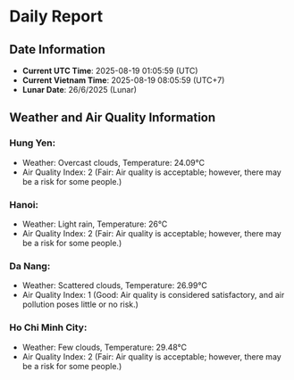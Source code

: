 # Daily Report
## Date Information
- **Current UTC Time**: 2025-08-19 01:05:59 (UTC)
- **Current Vietnam Time**: 2025-08-19 08:05:59 (UTC+7)
- **Lunar Date**: 26/6/2025 (Lunar)

## Weather and Air Quality Information

### Hung Yen:
- Weather: Overcast clouds, Temperature: 24.09°C
- Air Quality Index: 2 (Fair: Air quality is acceptable; however, there may be a risk for some people.)

### Hanoi:
- Weather: Light rain, Temperature: 26°C
- Air Quality Index: 2 (Fair: Air quality is acceptable; however, there may be a risk for some people.)

### Da Nang:
- Weather: Scattered clouds, Temperature: 26.99°C
- Air Quality Index: 1 (Good: Air quality is considered satisfactory, and air pollution poses little or no risk.)

### Ho Chi Minh City:
- Weather: Few clouds, Temperature: 29.48°C
- Air Quality Index: 2 (Fair: Air quality is acceptable; however, there may be a risk for some people.)
